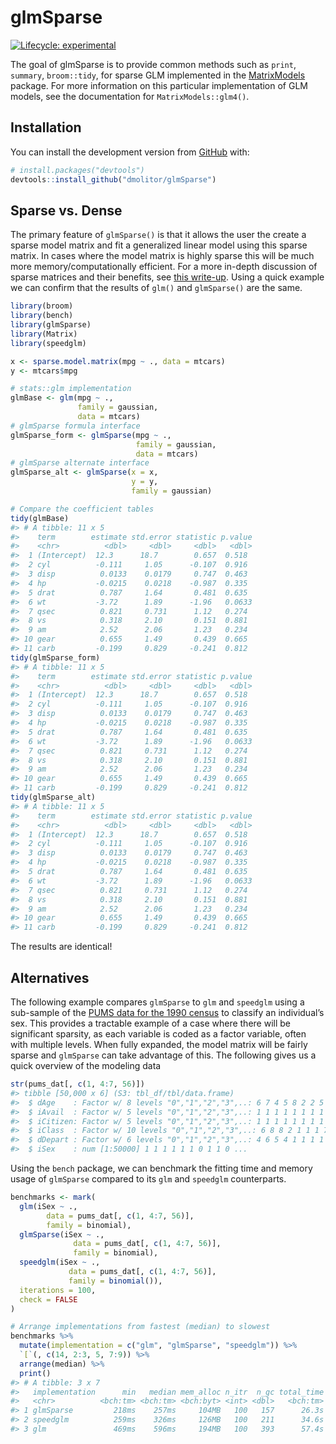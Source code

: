 
<!-- README.md is generated from README.Rmd. Please edit that file -->

# glmSparse

<!-- badges: start -->

[![Lifecycle:
experimental](https://img.shields.io/badge/lifecycle-experimental-orange.svg)](https://lifecycle.r-lib.org/articles/stages.html#experimental)
<!-- badges: end -->

The goal of glmSparse is to provide common methods such as `print`,
`summary`, `broom::tidy`, for sparse GLM implemented in the
[MatrixModels](https://cran.r-project.org/web/packages/MatrixModels/index.html)
package. For more information on this particular implementation of GLM
models, see the documentation for `MatrixModels::glm4()`.

## Installation

You can install the development version from
[GitHub](https://github.com/) with:

``` r
# install.packages("devtools")
devtools::install_github("dmolitor/glmSparse")
```

## Sparse vs. Dense

The primary feature of `glmSparse()` is that it allows the user the
create a sparse model matrix and fit a generalized linear model using
this sparse matrix. In cases where the model matrix is highly sparse
this will be much more memory/computationally efficient. For a more
in-depth discussion of sparse matrices and their benefits, see [this
write-up](https://cran.r-project.org/web/packages/Matrix/vignettes/sparseModels.pdf).
Using a quick example we can confirm that the results of `glm()` and
`glmSparse()` are the same.

``` r
library(broom)
library(bench)
library(glmSparse)
library(Matrix)
library(speedglm)

x <- sparse.model.matrix(mpg ~ ., data = mtcars)
y <- mtcars$mpg

# stats::glm implementation
glmBase <- glm(mpg ~ ., 
               family = gaussian, 
               data = mtcars)
# glmSparse formula interface
glmSparse_form <- glmSparse(mpg ~ .,
                            family = gaussian,
                            data = mtcars)
# glmSparse alternate interface
glmSparse_alt <- glmSparse(x = x,
                           y = y,
                           family = gaussian)

# Compare the coefficient tables
tidy(glmBase)
#> # A tibble: 11 x 5
#>    term        estimate std.error statistic p.value
#>    <chr>          <dbl>     <dbl>     <dbl>   <dbl>
#>  1 (Intercept)  12.3      18.7        0.657  0.518 
#>  2 cyl          -0.111     1.05      -0.107  0.916 
#>  3 disp          0.0133    0.0179     0.747  0.463 
#>  4 hp           -0.0215    0.0218    -0.987  0.335 
#>  5 drat          0.787     1.64       0.481  0.635 
#>  6 wt           -3.72      1.89      -1.96   0.0633
#>  7 qsec          0.821     0.731      1.12   0.274 
#>  8 vs            0.318     2.10       0.151  0.881 
#>  9 am            2.52      2.06       1.23   0.234 
#> 10 gear          0.655     1.49       0.439  0.665 
#> 11 carb         -0.199     0.829     -0.241  0.812
tidy(glmSparse_form)
#> # A tibble: 11 x 5
#>    term        estimate std.error statistic p.value
#>    <chr>          <dbl>     <dbl>     <dbl>   <dbl>
#>  1 (Intercept)  12.3      18.7        0.657  0.518 
#>  2 cyl          -0.111     1.05      -0.107  0.916 
#>  3 disp          0.0133    0.0179     0.747  0.463 
#>  4 hp           -0.0215    0.0218    -0.987  0.335 
#>  5 drat          0.787     1.64       0.481  0.635 
#>  6 wt           -3.72      1.89      -1.96   0.0633
#>  7 qsec          0.821     0.731      1.12   0.274 
#>  8 vs            0.318     2.10       0.151  0.881 
#>  9 am            2.52      2.06       1.23   0.234 
#> 10 gear          0.655     1.49       0.439  0.665 
#> 11 carb         -0.199     0.829     -0.241  0.812
tidy(glmSparse_alt)
#> # A tibble: 11 x 5
#>    term        estimate std.error statistic p.value
#>    <chr>          <dbl>     <dbl>     <dbl>   <dbl>
#>  1 (Intercept)  12.3      18.7        0.657  0.518 
#>  2 cyl          -0.111     1.05      -0.107  0.916 
#>  3 disp          0.0133    0.0179     0.747  0.463 
#>  4 hp           -0.0215    0.0218    -0.987  0.335 
#>  5 drat          0.787     1.64       0.481  0.635 
#>  6 wt           -3.72      1.89      -1.96   0.0633
#>  7 qsec          0.821     0.731      1.12   0.274 
#>  8 vs            0.318     2.10       0.151  0.881 
#>  9 am            2.52      2.06       1.23   0.234 
#> 10 gear          0.655     1.49       0.439  0.665 
#> 11 carb         -0.199     0.829     -0.241  0.812
```

The results are identical!

## Alternatives

The following example compares `glmSparse` to `glm` and `speedglm` using
a sub-sample of the [PUMS data for the 1990
census](https://www.census.gov/data/datasets/1990/dec/pums.html) to
classify an individual’s sex. This provides a tractable example of a
case where there will be significant sparsity, as each variable is coded
as a factor variable, often with multiple levels. When fully expanded,
the model matrix will be fairly sparse and `glmSparse` can take
advantage of this. The following gives us a quick overview of the
modeling data

``` r
str(pums_dat[, c(1, 4:7, 56)])
#> tibble [50,000 x 6] (S3: tbl_df/tbl/data.frame)
#>  $ dAge    : Factor w/ 8 levels "0","1","2","3",..: 6 7 4 5 8 2 2 5 7 4 ...
#>  $ iAvail  : Factor w/ 5 levels "0","1","2","3",..: 1 1 1 1 1 1 1 1 1 1 ...
#>  $ iCitizen: Factor w/ 5 levels "0","1","2","3",..: 1 1 1 1 1 1 1 1 1 1 ...
#>  $ iClass  : Factor w/ 10 levels "0","1","2","3",..: 6 8 8 2 1 1 1 7 2 2 ...
#>  $ dDepart : Factor w/ 6 levels "0","1","2","3",..: 4 6 5 4 1 1 1 1 1 1 ...
#>  $ iSex    : num [1:50000] 1 1 1 1 1 1 0 1 1 0 ...
```

Using the `bench` package, we can benchmark the fitting time and memory
usage of `glmSparse` compared to its `glm` and `speedglm` counterparts.

``` r
benchmarks <- mark(
  glm(iSex ~ .,
        data = pums_dat[, c(1, 4:7, 56)],
        family = binomial),
  glmSparse(iSex ~ .,
              data = pums_dat[, c(1, 4:7, 56)],
              family = binomial),
  speedglm(iSex ~ .,
             data = pums_dat[, c(1, 4:7, 56)],
             family = binomial()),
  iterations = 100,
  check = FALSE
)

# Arrange implementations from fastest (median) to slowest
benchmarks %>%
  mutate(implementation = c("glm", "glmSparse", "speedglm")) %>%
  `[`(, c(14, 2:3, 5, 7:9)) %>%
  arrange(median) %>%
  print()
#> # A tibble: 3 x 7
#>   implementation      min   median mem_alloc n_itr  n_gc total_time
#>   <chr>          <bch:tm> <bch:tm> <bch:byt> <int> <dbl>   <bch:tm>
#> 1 glmSparse         218ms    257ms     104MB   100   157      26.3s
#> 2 speedglm          259ms    326ms     126MB   100   211      34.6s
#> 3 glm               469ms    596ms     194MB   100   393      57.4s
```

